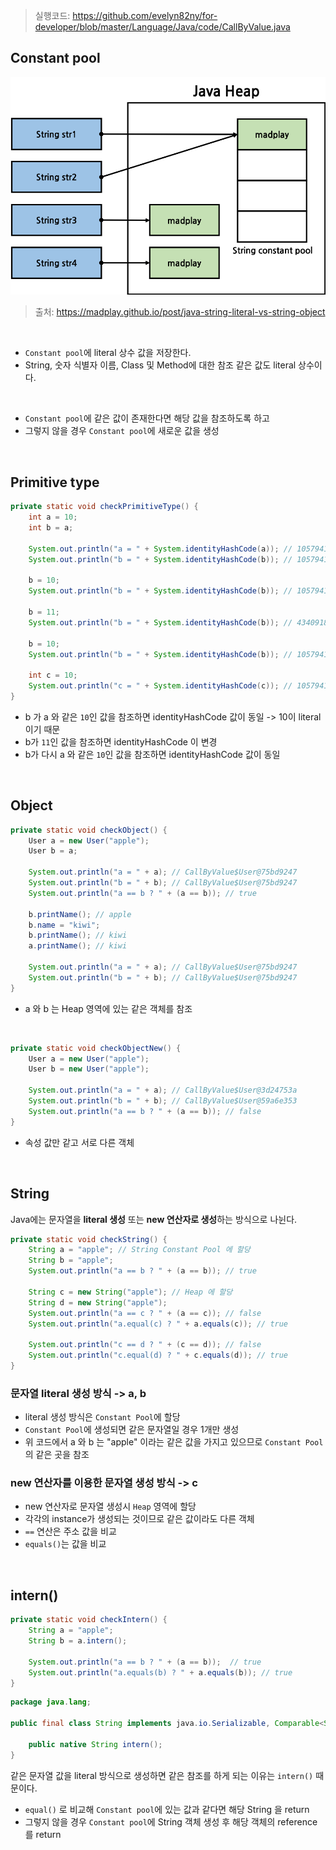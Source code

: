 > 실행코드: https://github.com/evelyn82ny/for-developer/blob/master/Language/Java/code/CallByValue.java

## Constant pool

![png](/_img/Language/java_string_literal_vs_string_object.png)

> 출처: https://madplay.github.io/post/java-string-literal-vs-string-object

<br>

- ```Constant pool```에 literal 상수 값을 저장한다.
- String, 숫자 식별자 이름, Class 및 Method에 대한 참조 같은 값도 literal 상수이다.
<br>

- ```Constant pool```에 같은 값이 존재한다면 해당 값을 참조하도록 하고
- 그렇지 않을 경우 ```Constant pool```에 새로운 값을 생성
<br>

## Primitive type

```java
private static void checkPrimitiveType() {
    int a = 10;
    int b = a;

    System.out.println("a = " + System.identityHashCode(a)); // 1057941451
    System.out.println("b = " + System.identityHashCode(b)); // 1057941451

    b = 10;
    System.out.println("b = " + System.identityHashCode(b)); // 1057941451

    b = 11;
    System.out.println("b = " + System.identityHashCode(b)); // 434091818

    b = 10;
    System.out.println("b = " + System.identityHashCode(b)); // 1057941451

    int c = 10;
    System.out.println("c = " + System.identityHashCode(c)); // 1057941451
}
```
- b 가 a 와 같은 ```10```인 값을 참조하면 identityHashCode 값이 동일 -> 10이 literal 이기 때문
- b가 ```11```인 값을 참조하면 identityHashCode 이 변경
- b가 다시 a 와 같은 ```10```인 값을 참조하면 identityHashCode 값이 동일
<br>

## Object

```java
private static void checkObject() {
    User a = new User("apple");
    User b = a;

    System.out.println("a = " + a); // CallByValue$User@75bd9247
    System.out.println("b = " + b); // CallByValue$User@75bd9247
    System.out.println("a == b ? " + (a == b)); // true

    b.printName(); // apple
    b.name = "kiwi";
    b.printName(); // kiwi
    a.printName(); // kiwi

    System.out.println("a = " + a); // CallByValue$User@75bd9247
    System.out.println("b = " + b); // CallByValue$User@75bd9247
}
```
- a 와 b 는 Heap 영역에 있는 같은 객체를 참조
<br>

```java
private static void checkObjectNew() {
    User a = new User("apple");
    User b = new User("apple");

    System.out.println("a = " + a); // CallByValue$User@3d24753a
    System.out.println("b = " + b); // CallByValue$User@59a6e353
    System.out.println("a == b ? " + (a == b)); // false
}
```
- 속성 값만 같고 서로 다른 객체
<br>

## String

Java에는 문자열을 **literal 생성** 또는 **new 연산자로 생성**하는 방식으로 나뉜다.

```java
private static void checkString() {
    String a = "apple"; // String Constant Pool 에 할당
    String b = "apple";
    System.out.println("a == b ? " + (a == b)); // true

    String c = new String("apple"); // Heap 에 할당
    String d = new String("apple");
    System.out.println("a == c ? " + (a == c)); // false
    System.out.println("a.equal(c) ? " + a.equals(c)); // true
        
    System.out.println("c == d ? " + (c == d)); // false
    System.out.println("c.equal(d) ? " + c.equals(d)); // true
}
```

### 문자열 literal 생성 방식 -> a, b

- literal 생성 방식은 ```Constant Pool```에 할당
- ```Constant Pool```에 생성되면 같은 문자열일 경우 1개만 생성
- 위 코드에서 a 와 b 는 "apple" 이라는 같은 값을 가지고 있으므로 ```Constant Pool```의 같은 곳을 참조

### new 연산자를 이용한 문자열 생성 방식 -> c

- new 연산자로 문자열 생성시 ```Heap``` 영역에 할당
- 각각의 instance가 생성되는 것이므로 같은 값이라도 다른 객체
- ```==``` 연산은 주소 값을 비교
- ```equals()```는 값을 비교
<br>

## intern()

```java
private static void checkIntern() {
    String a = "apple";
    String b = a.intern();

    System.out.println("a == b ? " + (a == b));  // true
    System.out.println("a.equals(b) ? " + a.equals(b)); // true
}
```

```java
package java.lang;

public final class String implements java.io.Serializable, Comparable<String>, CharSequence {

    public native String intern();
}
```

같은 문자열 값을 literal 방식으로 생성하면 같은 참조를 하게 되는 이유는 ```intern()``` 때문이다.

- ```equal()``` 로 비교해 ```Constant pool```에 있는 값과 같다면 해당 String 을 return
- 그렇지 않을 경우 ```Constant pool```에 String 객체 생성 후 해당 객체의 reference 를 return